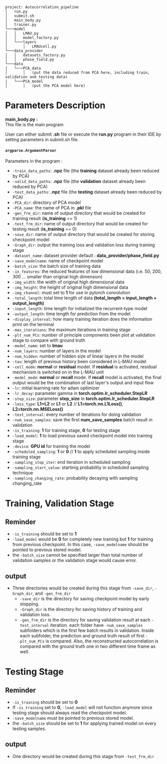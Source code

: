 ```
project: Autocorrelation_pipeline
│   run.py
│   submit.sh
│   main_body.py
│   trainer.py  
└───model 
│   │   LMAU.py
│   │   model_factory.py
│   └───layers
│       │   LMAUcell.py   
└───data_provider
│   │   datasets_factory.py
│   │   phase_field.py
└───data
|   └───PCA_data
│       │   (put the data reduced from PCA here, including train, validation and testing data)
|   └───PCA_model
│       │   (put the PCA model here)
```

# Parameters Description
**main_body.py :** <br> 
This file is the main program

User can either submit **.sh**  file or execute the **run.py** program in their IDE by setting parameters in submit.sh file.
<br>

#### `argparse.ArgumentParser`

Parameters in the program : <br>

- `-train_data_paths`: **.npz** file (the **training** dataset already been reduced by PCA)
- `-valid_data_paths`: **.npz** file (the **validation** dataset already been reduced by PCA)
- `-test_data_paths`: **.npz** file (the **testing** dataset already been reduced by PCA)
- `-PCA_dir`: directory of PCA model
- `-PCA_name`: the name of PCA in **.pkl** file 
- `-gen_frm_dir`: name of output directory that would be created for training result (**is_training** == 1)
- `-test_frm_dir`: name of output directory that would be created for testing result (**is_training** == 0)
- `-save_dir`: name of output directory that would be created for storing checkpoint model
- `-Graph_dir`: output the training loss and validation loss during training stage 
- `-dataset_name`: dataset provider  default : **data_provider/phase_field.py**
- `-save_modelname`: name of checkpoint model
- `-batch_size`: the batch size of training data
- `-in_features`: the reduced features of low dimensional data (i.e. 50, 200, 300 ... smaller than original high dimension)
- `-img_width`: the width of original high dimensional data
- `-img_height`: the height of original high dimensional data
- `-img_channel`: must set to **1** for use in pytorch convolution
- `-total_length`: total time length of data **(total_length = input_length + output_length)**
- `-input_length`: time length for initialized the recurrent-type model 
- `-output_length`: time length for prediction from the model
- `-display_interval`: how many training iteration does the information print on the terminal
- `-max_iterations`: the maximum iterations in training stage
- `-plt_num_PCs`: number of principle components been plot at validation stage to compare with ground truth
- `-model_name`: set to **lmau**
- `-num_layers`: number of layers in the model
- `-num_hidden`: number of hidden size of linear layers in the model
- `-tau`: length of previous history been considered in L-MAU model
- `-cell_mode`: **normal** or **residual** model. If **residual** is activated, residual mechanism is switched on in the L-MAU unit
- `-model_mode`: **normal** or **recall** mode. If **recall** model is activated, the final output would be the combination of last layer's output and input flow
- `-lr`: initial learning rate for adam optimizer 
- `-lr_decay`: parameter gamma in **torch.optim.lr_scheduler.StepLR**
- `-step_size`: parameter **step_size** in **torch.optim.lr_scheduler.StepLR**
- `-loss_type`: **L1+L2** or **L1** or **L2** // **L1=torch.nn.L1Loss()**, **L2=torch.nn.MSELoss()**
- `-test_interval`: every number of iterations for doing validation
- `-num_save_samples`: save the first **num_save_samples** batch result in validation
- `-is_training`: **1** for training stage, **0** for testing stage
- `-load_model`: **1** to load previous saved checkpoint model into training stage
- `-device`: **GPU id** for training the model
- `-scheduled_sampling`: **1** or **0** // **1** to apply scheduled sampling inside training stage
- `-sampling_stop_iter`: end iteration in scheduled sampling
- `-sampling_start_value`: startinig probability in scheduled sampling technique 
- `-sampling_changing_rate`: probability decaying with sampling changing_rate

# Training, Validation Stage
## Reminder
* `-is_training` should be set to **1**
* `-load_model` would be **0** for completely new training but **1** for training from previous checkpoint. In this case,  `-save_modelname` should be pointed to previous stored model.
* the `-batch_size` cannot be specified larger than total number of validation samples or the validation stage would cause error.
## output
* Three directories would be created during this stage from `-save_dir`, `-Graph_dir`, and `-gen_frm_dir` <br>
    * `-save_dir` is the directory for saving checkpoint model by early stopping.
    * `-Graph_dir` is the directory for saving history of training and validation loss.
    * `-gen_frm_dir` is the directory for saving validation result at each `-test_interval` iteration. each folder have `-num_save_samples` subfolders which is the first few batch results in validation. Inside each subfolder, the prediction and ground truth result of first `-plt_num_PCs` is compared. Also, the reconstructed autocorrelation is compared with the ground truth one in two different time frame as well.

# Testing Stage
## Reminder
* `-is_training` should be set to **0**
* If `-is_training` set to **0**, `-load_model` will not function anymore since testing stage should always read the checkpoint model.
* `-save_modelname` must be pointed to previous stored model.
* the `-batch_size` should be set to **1** for applying trained model on every testing samples.
## output
* One directory would be created during this stage from `-test_frm_dir`